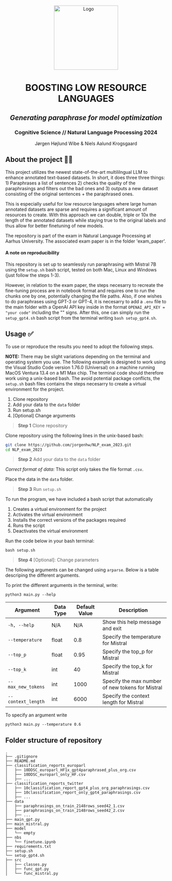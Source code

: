 <!-- PROJECT LOGO -->
<br />
<p align="center">
  <a href="https://i.imgur.com/20I4D5w.png">
    <img src="https://i.imgur.com/20I4D5w.png" alt="Logo" width=200 height=200>
  </a>
  
  <h1 align="center">BOOSTING LOW RESOURCE LANGUAGES</h1> 
  <h2 align="center"><i>Generating paraphrase for model optimization</i></h2> 
  <h3 align="center">Cognitive Science // Natural Language Processing 2024</h3>


  <p align="center">
    Jørgen Højlund Wibe & Niels Aalund Krogsgaard
  </p>
</p>


<!-- ABOUT THE PROJECT -->
## About the project 🤷‍♂️
This project utilizes the newest state-of-the-art multililngual LLM to enhance annotated text-based datasets. In short, it does three three things: 1) Paraphrases a list of sentences 2) checks the quality of the paraphrasings and filters out the bad ones and 3) outputs a new dataset consisting of the original sentences + the paraphrased ones.

This is especially useful for low resource languages where large human annotated datasets are sparse and requires a significant amount of resources to create. With this approach we can double, triple or 10x the length of the annotated datasets while staying true to the original labels and thus allow for better finetuning of new models. 

The repository is part of the exam in Natural Language Processing at Aarhus University. The associated exam paper is in the folder 'exam_paper'.

<!-- ABOUT THE PROJECT -->
#### A note on reproducibility
This repository is set up to seamlessly run paraphrasing with Mistral 7B using the `setup.sh` bash script, tested on both Mac, Linux and Windows (just follow the steps 1-3). 

However, in relation to the exam paper, the steps necesarry to recreate the fine-tuning process are in notebook format and requires one to run the chunks one by one, potentially changing the file paths. Also, if one wishes to do paraphrases using GPT-3 or GPT-4, it is necesarry to add a `.env` file to the main folder with a OpenAI API key inside in the format `OPENAI_API_KEY = "your code"` including the "" signs. After this, one can simply run the `setup_gpt4.sh` bash script from the terminal writing `bash setup_gpt4.sh`.

<!-- USAGE -->
## Usage ✅
To use or reproduce the results you need to adopt the following steps.

**NOTE:** There may be slight variations depending on the terminal and operating system you use. The following example is designed to work using the Visual Studio Code version 1.76.0 (Universal) on a machine running MacOS Ventura 13.4 on a M1 Max chip. The terminal code should therefore work using a unix-based bash. The avoid potential package conflicts, the ```setup.sh``` bash files contains the steps necesarry to create a virtual environment for the project.

1. Clone repository
2. Add your data to the ```data``` folder
3. Run setup.sh
4. [Optional] Change arguments

> **Step 1** Clone repository

Clone repository using the following lines in the unix-based bash:

```bash
git clone https://github.com/jorgenhw/NLP_exam_2023.git
cd NLP_exam_2023
```

> **Step 2** Add your data to the ```data``` folder

*Correct format of data:*
This script only takes the file format ```.csv```.

Place the data in the ```data``` folder.

> **Step 3** Run ```setup.sh```

To run the program, we have included a bash script that automatically

1. Creates a virtual environment for the project
2. Activates the virtual environment
3. Installs the correct versions of the packages required
4. Runs the script
5. Deactivates the virtual environment

Run the code below in your bash terminal:

```
bash setup.sh
```

> **Step 4** [Optional]: Change parameters

The following arguments can be changed using ```arparse```. Below is a table descriping the different arguments.

To print the different arguments in the terminal, write:
```
python3 main.py --help
```

| Argument                | Data Type | Default Value                                                         | Description                                                                                         |
|-------------------------|-----------|-----------------------------------------------------------------------|-----------------------------------------------------------------------------------------------------|
| `-h, --help`            | N/A       | N/A                                                                   | Show this help message and exit                                                                     |
| `--temperature`         | float     | 0.8                                                                   | Specify the temperature for Mistral                                                                 |
| `--top_p`               | float     | 0.95                                                                  | Specify the top_p for Mistral                                                                       |
| `--top_k`               | int       | 40                                                                    | Specify the top_k for Mistral                                                                       |
| `--max_new_tokens`      | int       | 1000                                                                  | Specify the max number of new tokens for Mistral                                                    |
| `--context_length`      | int       | 6000                                                                  | Specify the context length for Mistral                                                              |

To specify an argument write

```
python3 main.py --temperature 0.6
```

## Folder structure of repository

```
.
├── .gitignore
├── README.md
├── classification_reports_europarl
│   ├── 10DDSC_europarl_HF1x_gpt4paraphrased_plus_org.csv
│   ├── 10DDSC_europarl_only_HF.csv
│   ├── ...
├── classification_reports_twitter
│   ├── 10classification_report_gpt4_plus_org_paraphrasings.csv
│   ├── 10classification_report_only_gpt4_paraphrasings.csv
│   ├── ...
├── data
│   ├── paraphrasings_on_train_2148rows_seed42_1.csv
│   ├── paraphrasings_on_train_2148rows_seed42_2.csv
│   ├── ...
├── main_gpt.py
├── main_mistral.py
├── model
│   └── empty
├── nbs
│   └── finetune.ipynb
├── requirements.txt
├── setup.sh
└── setup_gpt4.sh
├── src
│   ├── classes.py
│   ├── func_gpt.py
│   └── func_mistral.py
```

